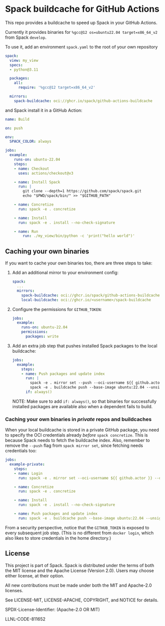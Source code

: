 # Spack buildcache for GitHub Actions

This repo provides a buildcache to speed up Spack in your GitHub Actions.

Currently it provides binaries for `%gcc@12 os=ubuntu22.04 target=x86_64_v2` from Spack `develop`.

To use it, add an environment `spack.yaml` to the root of your own repository

```yaml
spack:
  view: my_view
  specs:
  - python@3.11

  packages:
    all:
      require: '%gcc@12 target=x86_64_v2'

  mirrors:
    spack-buildcache: oci://ghcr.io/spack/github-actions-buildcache
```

and Spack install it in a GitHub Action:

```yaml
name: Build

on: push

env:
  SPACK_COLOR: always

jobs:
  example:
    runs-on: ubuntu-22.04
    steps:
    - name: Checkout
      uses: actions/checkout@v3

    - name: Install Spack
      run: |
        git clone --depth=1 https://github.com/spack/spack.git
        echo "$PWD/spack/bin/" >> "$GITHUB_PATH"

    - name: Concretize
      run: spack -e . concretize

    - name: Install
      run: spack -e . install --no-check-signature

    - name: Run
        run: ./my_view/bin/python -c 'print("hello world")'
```

## Caching your own binaries

If you want to cache your own binaries too, there are three steps to take:

1. Add an additional mirror to your environment config:

   ```yaml
   spack:
     ...
     mirrors:
       spack-buildcache: oci://ghcr.io/spack/github-actions-buildcache
       local-buildcache: oci://ghcr.io/<username>/spack-buildcache
   ```

2. Configure the permissions for `GITHUB_TOKEN`:

   ```yaml
   jobs:
     example:
       runs-on: ubuntu-22.04
       permissions:
         packages: write
   ```

3. Add an extra job step that pushes installed Spack packages to the local
   buildcache:

   ```yaml
   jobs:
     example:
       steps:
       - name: Push packages and update index
         run: |
           spack -e . mirror set --push --oci-username ${{ github.actor }} --oci-password "${{ secrets.GITHUB_TOKEN }}" local-buildcache
           spack -e . buildcache push --base-image ubuntu:22.04 --unsigned --update-index local-buildcache
         if: always()
   ```
   NOTE: Make sure to add `if: always()`, so that binaries for successfully
   installed packages are available also when a dependent fails to build.

### Caching your own binaries in *private* repos and buildcaches

When your local buildcache is stored in a private GitHub package,
you need to specify the OCI credentials already *before* `spack concretize`.
This is because Spack needs to fetch the buildcache index. Also, remember to
remove the `--push` flag from `spack mirror set`, since fetching needs
credentials too:

```yaml
jobs:
  example-private:
    steps:
    - name: Login
      run: spack -e . mirror set --oci-username ${{ github.actor }} --oci-password "${{ secrets.GITHUB_TOKEN }}" local-buildcache

    - name: Concretize
      run: spack -e . concretize

    - name: Install
      run: spack -e . install --no-check-signature

    - name: Push packages and update index
      run: spack -e . buildcache push --base-image ubuntu:22.04 --unsigned --update-index local-buildcache
```

From a security perspective, notice that the `GITHUB_TOKEN` is exposed to every
subsequent job step. (This is no different from `docker login`, which also likes
to store credentials in the home directory.)

## License

This project is part of Spack. Spack is distributed under the terms of both the
MIT license and the Apache License (Version 2.0). Users may choose either
license, at their option.

All new contributions must be made under both the MIT and Apache-2.0 licenses.

See LICENSE-MIT, LICENSE-APACHE, COPYRIGHT, and NOTICE for details.

SPDX-License-Identifier: (Apache-2.0 OR MIT)

LLNL-CODE-811652

